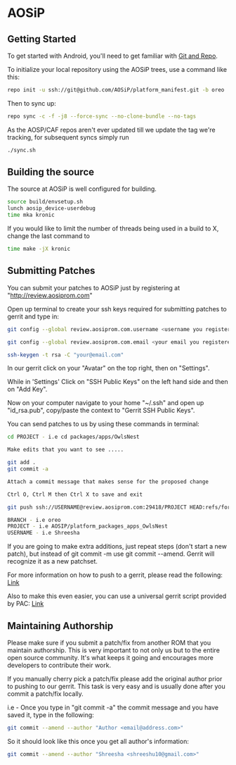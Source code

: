 AOSiP
===========

Getting Started
---------------

To get started with Android, you'll need to get
familiar with [Git and Repo](http://source.android.com/source/using-repo.html).

To initialize your local repository using the AOSiP trees, use a command like this:

```bash
repo init -u ssh://git@github.com/AOSiP/platform_manifest.git -b oreo
```
Then to sync up:
```bash
repo sync -c -f -j8 --force-sync --no-clone-bundle --no-tags
```
As the AOSP/CAF repos aren't ever updated till we update the tag we're tracking, for subsequent syncs simply run
```bash
./sync.sh
```
Building the source
---------------

The source at AOSiP is well configured for building.

```bash
source build/envsetup.sh
lunch aosip_device-userdebug
time mka kronic
```

If you would like to limit the number of threads being used in a build to X, change the last command to

```bash
time make -jX kronic
```

## Submitting Patches ##

You can submit your patches to AOSiP just by registering at "http://review.aosiprom.com"

Open up terminal to create your ssh keys required for submitting patches to gerrit and type in:

```bash
git config --global review.aosiprom.com.username <username you registered with>

git config --global review.aosiprom.com.email <your email you registered with>

ssh-keygen -t rsa -C "your@email.com"
```

In our gerrit click on your "Avatar" on the top right, then on "Settings".

While in 'Settings' Click on "SSH Public Keys" on the left hand side and then on "Add Key".

Now on your computer navigate to your home "~/.ssh" and open up "id_rsa.pub", copy/paste the context to "Gerrit SSH Public Keys".

You can send patches to us by using these commands in terminal:

```bash
cd PROJECT - i.e cd packages/apps/OwlsNest

Make edits that you want to see .....

git add .
git commit -a

Attach a commit message that makes sense for the proposed change

Ctrl O, Ctrl M then Ctrl X to save and exit

git push ssh://USERNAME@review.aosiprom.com:29418/PROJECT HEAD:refs/for/BRANCH

BRANCH - i.e oreo
PROJECT - i.e AOSIP/platform_packages_apps_OwlsNest
USERNAME - i.e Shreesha
```
If you are going to make extra additions, just repeat steps (don't start a new patch), but instead of git commit -m
use git commit --amend. Gerrit will recognize it as a new patchset.

For more information on how to push to a gerrit, please read the 
following: [Link](https://wiki.mahara.org/wiki/Developer_Area/Contributing_Code)

Also to make this even easier, you can use a universal gerrit script provided by PAC: 
[Link](http://forum.xda-developers.com/showthread.php?t=2530388)

## Maintaining Authorship ##
Please make sure if you submit a patch/fix from another ROM that you maintain authorship. 
This is very important to not only us but to the entire open source community. It's what keeps it going and encourages more developers to 
contribute their work.

If you manually cherry pick a patch/fix please add the original author prior to pushing to our gerrit. 
This task is very easy and is usually done after you commit a patch/fix locally.

i.e - Once you type in "git commit -a" the commit message and you have saved it, type in the following:

```bash
git commit --amend --author "Author <email@address.com>"
```

So it should look like this once you get all author's information:

```bash
git commit --amend --author "Shreesha <shreeshu10@gmail.com>"
```
